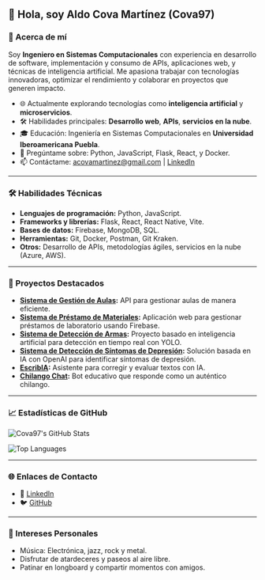 ## 👋 Hola, soy Aldo Cova Martínez (Cova97)

### 🚀 Acerca de mí
Soy **Ingeniero en Sistemas Computacionales** con experiencia en desarrollo de software, implementación y consumo de APIs, aplicaciones web, y técnicas de inteligencia artificial. Me apasiona trabajar con tecnologías innovadoras, optimizar el rendimiento y colaborar en proyectos que generen impacto.

- 🌐 Actualmente explorando tecnologías como **inteligencia artificial** y **microservicios**.
- 🛠️ Habilidades principales: **Desarrollo web**, **APIs**, **servicios en la nube**.
- 🎓 Educación: Ingeniería en Sistemas Computacionales en **Universidad Iberoamericana Puebla**.
- 💬 Pregúntame sobre: Python, JavaScript, Flask, React, y Docker.
- 📫 Contáctame: [acovamartinez@gmail.com](mailto:acovamartinez@gmail.com) | [LinkedIn](https://linkedin.com/in/aldo-cova-martinez-a09657185)

---

### 🛠️ Habilidades Técnicas
- **Lenguajes de programación:** Python, JavaScript.
- **Frameworks y librerías:** Flask, React, React Native, Vite.
- **Bases de datos:** Firebase, MongoDB, SQL.
- **Herramientas:** Git, Docker, Postman, Git Kraken.
- **Otros:** Desarrollo de APIs, metodologías ágiles, servicios en la nube (Azure, AWS).

---

### 🌟 Proyectos Destacados
- **[Sistema de Gestión de Aulas](https://github.com/Cova97/SistemaDeGestionDeAulas):** API para gestionar aulas de manera eficiente.
- **[Sistema de Préstamo de Materiales](https://github.com/Cova97/SistemaDePrestamoDeMateriales):** Aplicación web para gestionar préstamos de laboratorio usando Firebase.
- **[Sistema de Detección de Armas](https://github.com/Cova97/SistemaDeDeteccionDeArmas):** Proyecto basado en inteligencia artificial para detección en tiempo real con YOLO.
- **[Sistema de Detección de Síntomas de Depresión](https://github.com/Cova97/SintomasDeDepresion):** Solución basada en IA con OpenAI para identificar síntomas de depresión.
- **[EscribIA](https://github.com/Cova97/EscribIA):** Asistente para corregir y evaluar textos con IA.
- **[Chilango Chat](https://github.com/Cova97/ChilangoChat):** Bot educativo que responde como un auténtico chilango.

---

### 📈 Estadísticas de GitHub
![Cova97's GitHub Stats](https://github-readme-stats.vercel.app/api?username=Cova97&show_icons=true&theme=radical)

![Top Languages](https://github-readme-stats.vercel.app/api/top-langs/?username=Cova97&layout=compact&theme=radical)

---

### 🌐 Enlaces de Contacto
- 💼 [LinkedIn](https://linkedin.com/in/aldo-cova-martinez-a09657185)
- 🐦 [GitHub](https://github.com/Cova97)

---

### 🎵 Intereses Personales
- Música: Electrónica, jazz, rock y metal.
- Disfrutar de atardeceres y paseos al aire libre.
- Patinar en longboard y compartir momentos con amigos.
